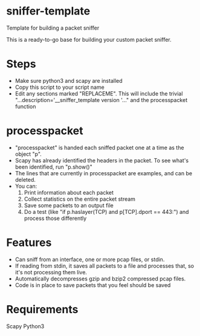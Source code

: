 # sniffer-template
Template for building a packet sniffer

This is a ready-to-go base for building your custom packet sniffer.
# Steps
- Make sure python3 and scapy are installed
- Copy this script to your script name
- Edit any sections marked "REPLACEME".  This will include the trivial "...description='__sniffer_template version '..." and the processpacket function


# processpacket
- "processpacket" is handed each sniffed packet one at a time as the object "p".
- Scapy has already identified the headers in the packet.  To see what's been identified, run "p.show()"
- The lines that are currently in processpacket are examples, and can be deleted.
- You can:
	1. Print information about each packet
	2. Collect statistics on the entire packet stream
	3. Save some packets to an output file
	4. Do a test (like "if p.haslayer(TCP) and p[TCP].dport == 443:") and process those differently


# Features
- Can sniff from an interface, one or more pcap files, or stdin.
- If reading from stdin, it saves all packets to a file and processes that, so it's not processing them live.
- Automatically decompresses gzip and bzip2 compressed pcap files.
- Code is in place to save packets that you feel should be saved


# Requirements
Scapy
Python3

